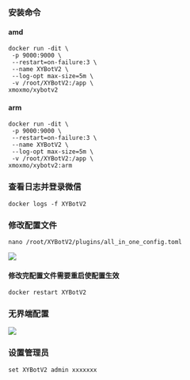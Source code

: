 
### 安装命令

#### amd

```
docker run -dit \
 -p 9000:9000 \
 --restart=on-failure:3 \
 --name XYBotV2 \
 --log-opt max-size=5m \
 -v /root/XYBotV2:/app \
xmoxmo/xybotv2
```

#### arm

```
docker run -dit \
 -p 9000:9000 \
 --restart=on-failure:3 \
 --name XYBotV2 \
 --log-opt max-size=5m \
 -v /root/XYBotV2:/app \
xmoxmo/xybotv2:arm
```

### 查看日志并登录微信

```
docker logs -f XYBotV2
```

### 修改配置文件

```
nano /root/XYBotV2/plugins/all_in_one_config.toml 
```

![](https://img.106996.xyz/file/Snipaste_2025-03-08_21-16-26.png)

#### 修改完配置文件需要重启使配置生效

```
docker restart XYBotV2
```

### 无界端配置

![](https://img.106996.xyz/file/Snipaste_2025-03-08_21-28-46.png)

### 设置管理员

```
set XYBotV2 admin xxxxxxx
```
